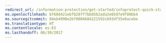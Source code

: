 ```yaml
---
redirect_url: /information-protection/get-started/infoprotect-quick-start-tutorial
ms.openlocfilehash: bf60d421ebfb207f7bb85b2ada2e65d7e9f80bb4
ms.sourcegitcommit: 04eb4990e2bf0004684221592cb93df35e6acebe
ms.translationtype: HT
ms.contentlocale: es-ES
ms.lasthandoff: 06/30/2017
---
```

